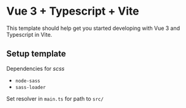 # Vue 3 + Typescript + Vite

This template should help get you started developing with Vue 3 and Typescript in Vite.

## Setup template

Dependencies for *scss*

- `node-sass`
- `sass-loader`

Set resolver in `main.ts` for path to `src/`

